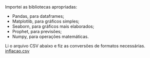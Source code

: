 Importei as bibliotecas apropriadas:

- Pandas, para dataframes;
- Matplotlib, para gráficos simples;
- Seaborn, para gráficos mais elaborados;
- Prophet, para previsões;
- Numpy, para operações matemáticas.

Li o arquivo CSV abaixo e fiz as conversões de formatos necessárias.
[inflacao.csv](https://github.com/mths-andrade/inflacao/blob/4865f30272b3d0077b4b4665258e5227454a633f/inflacao.csv)
